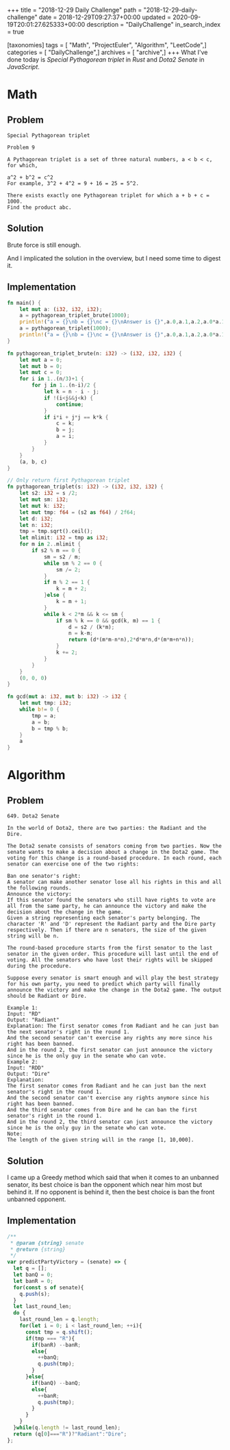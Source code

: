 +++
title = "2018-12-29 Daily Challenge"
path = "2018-12-29-daily-challenge"
date = 2018-12-29T09:27:37+00:00
updated = 2020-09-19T20:01:27.625333+00:00
description = "DailyChallenge"
in_search_index = true

[taxonomies]
tags = [ "Math", "ProjectEuler", "Algorithm", "LeetCode",]
categories = [ "DailyChallenge",]
archives = [ "archive",]
+++
What I've done today is *Special Pythagorean triplet* in *Rust* and *Dota2 Senate* in *JavaScript*.

<!-- more -->

# Math

## Problem

```
Special Pythagorean triplet

Problem 9 

A Pythagorean triplet is a set of three natural numbers, a < b < c, for which,

a^2 + b^2 = c^2
For example, 3^2 + 4^2 = 9 + 16 = 25 = 5^2.

There exists exactly one Pythagorean triplet for which a + b + c = 1000.
Find the product abc.
```

## Solution

Brute force is still enough.

And I implicated the solution in the overview, but I need some time to digest it.

## Implementation

```rust
fn main() {
    let mut a: (i32, i32, i32);
    a = pythagorean_triplet_brute(1000);
    println!("a = {}\nb = {}\nc = {}\nAnswer is {}",a.0,a.1,a.2,a.0*a.1*a.2);
    a = pythagorean_triplet(1000);
    println!("a = {}\nb = {}\nc = {}\nAnswer is {}",a.0,a.1,a.2,a.0*a.1*a.2);
}

fn pythagorean_triplet_brute(n: i32) -> (i32, i32, i32) {
    let mut a = 0;
    let mut b = 0;
    let mut c = 0;
    for i in 1..(n/3)+1 {
        for j in 1..(n-i)/2 {
            let k = n - i - j;
            if !(i<j&&j<k) {
                continue;
            }
            if i*i + j*j == k*k {
                c = k;
                b = j;
                a = i;
            }
        }
    }
    (a, b, c)
}

// Only return first Pythagorean triplet
fn pythagorean_triplet(s: i32) -> (i32, i32, i32) {
    let s2: i32 = s /2;
    let mut sm: i32;
    let mut k: i32;
    let mut tmp: f64 = (s2 as f64) / 2f64;
    let d: i32;
    let n: i32;
    tmp = tmp.sqrt().ceil();
    let mlimit: i32 = tmp as i32;
    for m in 2..mlimit {
        if s2 % m == 0 {
            sm = s2 / m;
            while sm % 2 == 0 {
                sm /= 2;
            }
            if m % 2 == 1 {
                k = m + 2;
            }else {
                k = m + 1;
            }
            while k < 2*m && k <= sm {
                if sm % k == 0 && gcd(k, m) == 1 {
                    d = s2 / (k*m);
                    n = k-m;
                    return (d*(m*m-n*n),2*d*m*n,d*(m*m+n*n));
                }
                k += 2;
            }
        }
    }
    (0, 0, 0)
}

fn gcd(mut a: i32, mut b: i32) -> i32 {
    let mut tmp: i32;
    while b!= 0 {
        tmp = a;
        a = b;
        b = tmp % b;
    }
    a
}
```

# Algorithm

## Problem

```
649. Dota2 Senate

In the world of Dota2, there are two parties: the Radiant and the Dire.

The Dota2 senate consists of senators coming from two parties. Now the senate wants to make a decision about a change in the Dota2 game. The voting for this change is a round-based procedure. In each round, each senator can exercise one of the two rights:

Ban one senator's right: 
A senator can make another senator lose all his rights in this and all the following rounds.
Announce the victory: 
If this senator found the senators who still have rights to vote are all from the same party, he can announce the victory and make the decision about the change in the game.
Given a string representing each senator's party belonging. The character 'R' and 'D' represent the Radiant party and the Dire party respectively. Then if there are n senators, the size of the given string will be n.

The round-based procedure starts from the first senator to the last senator in the given order. This procedure will last until the end of voting. All the senators who have lost their rights will be skipped during the procedure.

Suppose every senator is smart enough and will play the best strategy for his own party, you need to predict which party will finally announce the victory and make the change in the Dota2 game. The output should be Radiant or Dire.

Example 1:
Input: "RD"
Output: "Radiant"
Explanation: The first senator comes from Radiant and he can just ban the next senator's right in the round 1. 
And the second senator can't exercise any rights any more since his right has been banned. 
And in the round 2, the first senator can just announce the victory since he is the only guy in the senate who can vote.
Example 2:
Input: "RDD"
Output: "Dire"
Explanation: 
The first senator comes from Radiant and he can just ban the next senator's right in the round 1. 
And the second senator can't exercise any rights anymore since his right has been banned. 
And the third senator comes from Dire and he can ban the first senator's right in the round 1. 
And in the round 2, the third senator can just announce the victory since he is the only guy in the senate who can vote.
Note:
The length of the given string will in the range [1, 10,000].
```

## Solution

I came up a Greedy method which said that when it comes to an unbanned senator, its best choice is ban the opponent which near him most but behind it. If no opponent is behind it, then the best choice is ban the front unbanned opponent.

## Implementation

```javascript
/**
 * @param {string} senate
 * @return {string}
 */
var predictPartyVictory = (senate) => {
  let q = [];
  let banQ = 0;
  let banR = 0;
  for(const s of senate){
    q.push(s);
  }
  let last_round_len;
  do {
    last_round_len = q.length;
    for(let i = 0; i < last_round_len; ++i){
      const tmp = q.shift();
      if(tmp === "R"){
        if(banR) --banR;
        else{
          ++banQ;
          q.push(tmp);
        }
      }else{
        if(banQ) --banQ;
        else{
          ++banR;
          q.push(tmp);
        }
      }
    }
  }while(q.length != last_round_len);
  return (q[0]==="R")?"Radiant":"Dire";
};
```